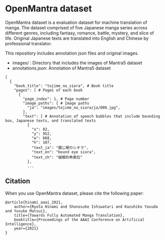 # OpenMantra dataset
OpenMantra dataset is a evaluation dataset for machine translation of manga.
The dataset comprised of five Japanese manga series across different genres, including fantasy, romance, battle, mystery, and slice of life.
Original Japanese texts are translated into English and Chinese by professional translator.

This repository includes annotation json files and original images.

- images/ : Directory that includes the images of Mantra5 dataset
- annotations.json: Annotation of Mantra5 dataset
```
[
  {
    "book_title": "tojime_no_siora", # Book title
    "pages": [ # Pages of each book
      {
        "page_index": 1, # Page number
        "image_paths": { # Image paths
          "ja": "images/tojime_no_siora/ja/000.jpg",
        },
        "text": [ # Annotation of speech bubbles that include bounding box, Japanese texts, and translated texts
          {
            "x": 82,
            "y": 952,
            "w": 668,
            "h": 107,
            "text_ja": "綴じ眼のシオラ",
            "text_en": "bound eye siora",
            "text_zh": "縫眼的希奧拉"
          },
          ...
```


## Citation
When you use OpenMantra dataset, please cite the following paper:

```
@article{hinami_aaai_2021,
    author={Ryota Hinami and Shonosuke Ishiwatari and Kazuhiko Yasuda and Yusuke Matsui},
    title={Towards Fully Automated Manga Translation},
    booktitle={Proceedings of the AAAI Conference on Artificial Intelligence},
    year={2021}
}
```


